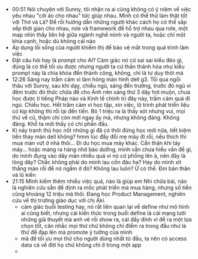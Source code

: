 - 00:51 Nói chuyện với Sunny, tôi nhận ra ai cũng không có ý niệm về việc yêu nhau "cởi áo cho nhau" tức giúp nhau. Mình có thể thử làm thật tốt với Thơ và Lã? Để rồi hướng dẫn những người khác cách họ có thể sắp xếp thời gian cho nhau, role và framework để hỗ trợ nhau qua role, một map nhìn thấy liên hệ giữa ngành nghề mình và người ta, hoặc chỉ một khía cạnh, hoặc dù không cái nào
- Áp dụng lối sống của người khiếm thị để bảo vệ mắt trong quá trình làm việc
- Đặt câu hỏi hay là prompt cho AI? Cảm giác nó cứ sai sai kiểu đéo gì, đúng là có thể tối ưu được nhưng người ta cứ thần thánh hóa như kiểu prompt này là chìa khóa đến thành công, không, chỉ là tư duy thôi má
- 12:26 Sáng nay trầm cảm vì làm hỏng màn hình dell g3. Tối qua ngồi thâu với Sunny, sau khi dạy, chiều ngủ, sáng đến trường, trước đó ngủ vì đêm trước đó thức chữa đề cho Ánh nên sáng thứ 3 dậy hơi muộn, chưa học được tí tiếng Pháp nào và Kinh tế chính trị đây này, trầm cảm quá đi ngủ. Chiều học. Hết trầm cảm vì học tập, xin việc, lộ trình phát triển liệu có kịp không thì rồi lại đến tiền. Bỏ 1 triệu ra là thấy xót nhưng vui, mọi thứ về cũ, thậm chí còn mới ngay ấy mà, nhưng không đáng. Không đáng. Khổ ta mới thấy có chí phấn đấu.
- Kì này tranh thủ học nốt những gì đã có thôi đừng học mới nữa, tiết kiệm tiền thay màn dell không? hmm lúc đấy đổi mẹ máy đi rồi, nếu thích thì mua màn vứt ở nhà thôi... Đi du học mua máy khác. Cẩn thận khi táy máy... hoặc mang ra hàng nhờ bảo dưỡng, mình vẫn chưa hiểu vấn đề gì, do mình đụng vào dây màn nhiều quá vì nó cứ phồng lên à, nên đây là lỏng dây? Chắc không phải do mình lau cồn đâu ha? Hay do mình xit thẳng màn rồi để nó ngấm ở đó? Không lau luôn? Ừ có thể. Đm bản thân và lũ kiến
- 21:15 Mình kiếm thêm nhiều việc quá, nào là giúp em Nhi chữa bài, nào là nghiên cứu sẵn để định ra mốc phát triển mà mua hàng, nhưng số tiền cũng khoảng 12 triệu mà thôi. Đang học Product Management, nghiên cứu về thị trường giáo dục với chị Aki.
	- cảm giác buổi testing hay, nó rất liên quan lại về define như mô hình ai cũng biết, nhưng cái kiến thức trong buổi define là cái mạng lưới những giả thuyết mà anh vẽ rồi show ra, cái đấy đỉnh vl để ra một lựa chọn tốt, cân nhắc mọi thứ chứ không chỉ điểm ra trong đầu như là thứ để đạp lên mà promote ý tưởng của mình
	- mà để tối ưu mọi thứ cho người dùng nhất từ đầu, ta nên có access data cả về đời họ chứ không chỉ ở trong một app
	-